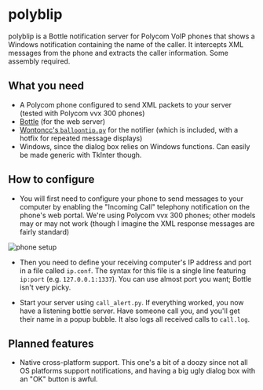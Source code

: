 # polyblip
polyblip is a Bottle notification server for Polycom VoIP phones that shows a Windows notification containing the name of the caller. It intercepts XML messages from the phone and extracts the caller information. Some assembly required.

## What you need
- A Polycom phone configured to send XML packets to your server (tested with Polycom vvx 300 phones)
- [Bottle](http://bottlepy.org/docs/dev/) (for the web server)
- [Wontoncc's `balloontip.py`](https://gist.github.com/wontoncc/1808234) for the notifier (which is included, with a hotfix for repeated message displays)
- Windows, since the dialog box relies on Windows functions. Can easily be made generic with TkInter though.

## How to configure
- You will first need to configure your phone to send messages to your computer by enabling the "Incoming Call" telephony notification on the phone's web portal. We're using Polycom vvx 300 phones; other models may or may not work (though I imagine the XML response messages are fairly standard)

![phone setup](https://i.imgur.com/c7Nid2r.png)

- Then you need to define your receiving computer's IP address and port in a file called `ip.conf`. The syntax for this file is a single line featuring `ip:port` (e.g. `127.0.0.1:1337`). You can use almost port you want; Bottle isn't very picky.

- Start your server using `call_alert.py`. If everything worked, you now have a listening bottle server. Have someone call you, and you'll get their name in a popup bubble. It also logs all received calls to `call.log`.

## Planned features
- Native cross-platform support. This one's a bit of a doozy since not all OS platforms support notifications, and having a big ugly dialog box with an "OK" button is awful.
